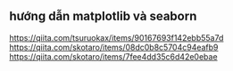 ## hướng dẫn matplotlib và seaborn 

https://qiita.com/tsuruokax/items/90167693f142ebb55a7d <br>
https://qiita.com/skotaro/items/08dc0b8c5704c94eafb9 <br>
https://qiita.com/skotaro/items/7fee4dd35c6d42e0ebae
